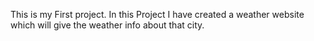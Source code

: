 This is my First project.
In this Project I have created a weather website which will give the weather info about that city.
